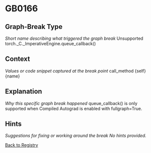 # GB0166

## Graph-Break Type
*Short name describing what triggered the graph break*
Unsupported torch._C._ImperativeEngine.queue_callback()

## Context
*Values or code snippet captured at the break point*
call_method {self} {name}

## Explanation
*Why this specific graph break happened*
queue_callback() is only supported when Compiled Autograd is enabled with fullgraph=True.

## Hints
*Suggestions for fixing or working around the break*
*No hints provided.*



[Back to Registry](../index.md)
